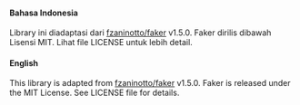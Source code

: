 #### Bahasa Indonesia

Library ini diadaptasi dari [fzaninotto/faker](https://github.com/fzaninotto/faker) v1.5.0.
Faker dirilis dibawah Lisensi MIT. Lihat file LICENSE untuk lebih detail.

#### English

This library is adapted from [fzaninotto/faker](https://github.com/fzaninotto/faker) v1.5.0.
Faker is released under the MIT License. See LICENSE file for details.
